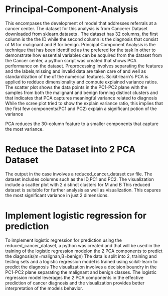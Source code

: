 # Principal-Component-Analysis
This encompases the development of model that addresses referrals at a cancer center.
The dataset for this analysis is from Cancerer Dataset downloaded from sklearn.datasets .
The dataset has 32 columns, the first column is the the ID while the second column is the diagnosis that consist of M for malignant and B for benign.
Principal Component Analysis is the technique that has been identified as the prefered for the task
In other to demonstrate how essential variables can be acquired from the dataset from the Cancer center, a python script was created that shows PCA performance on the dataset.
Preprocessing involves separating the features and the labels,missing and invalid data are taken care of  and well as standardization of the of the numerical features.
Scikit-learn's PCA is applied to redduce dimensionality and compute explained variance ratios.
The scatter plot shows the data points in the PC1-PC2 plane with the samples from both the malignant and benign forming distinct clusters and that indicates that PCA captures meaningful variance related to diagnosis
While the scree plot tried to show the explain variance ratio, this implies that the first few components(PC1 and PC2) explain a significant potion of the variance

PCA reduces the 30-column feature to a smaller components that capture the most variance. 

# Reduce the Dataset into 2 PCA Dataset
The output in the case involves a reduced_cancer_dataset csv file. The dataset includes columns such as the ID,PC1 and PC2.
The visualization include a scatter plot with 2 distinct clusters for M and B
This reduced dataset is suitable for further analysis as well as visualization. This capures the most significant variance in just 2 dimensions. 
# Implement logistic regression for prediction
To implement logistic regression for prediction using the reduced_cancer_dataset, a python was created  and that will be used in the training of the logistic regression modelon the 2 PCA components to predict the diagnosis(m=malignan,B=benign)
The data is split into 2, training and testing sets and a logistic regression model is trained using scikit-learn to predict the diagnosis
The visualization involves a decision boundry in the PC1-PC2 plane separating the malignant and benign classes.
The logistic regression model leverages the 2 PCA components in the effective prediction of cancer diagnosis and the visualization provides better interpretation of the models behavior.
